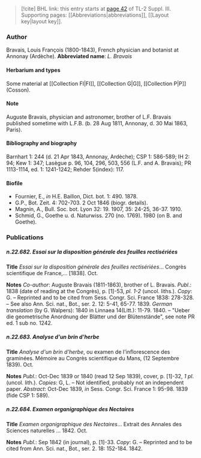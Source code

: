 > [!cite] BHL link: this entry starts at [page 42](https://www.biodiversitylibrary.org/page/33266349) of TL-2 Suppl. III.
> Supporting pages: [[Abbreviations|abbreviations]], [[Layout key|layout key]].

### Author

Bravais, Louis François (1800-1843), French physician and botanist at Annonay (Ardèche). 
**Abbreviated name**: *L. Bravais*

#### Herbarium and types

Some material at [[Collection FI|FI]], [[Collection G|G]], [[Collection P|P]] (Cosson).

#### Note

Auguste Bravais, physician and astronomer, brother of L.F. Bravais published sometime with L.F.B. (b. 28 Aug 1811, Annonay, d. 30 Mai 1863, Paris).

#### Bibliography and biography

Barnhart 1: 244 (d. 21 Apr 1843, Annonay, Ardèche); CSP 1: 586-589; IH 2: 94; Kew 1: 347; Lasègue p. 96, 104, 296, 503, 556 (L.F. and A. Bravais); PR 1113-1114, ed. 1: 1241-1242; Rehder 5(index): 117.

#### Biofile

- Fournier, E., *in* H.E. Baillon, Dict. bot. 1: 490. 1878.
- G.P., Bot. Zeit. 4: 702-703. 2 Oct 1846 (biogr. details).
- Magnin, A., Bull. Soc. bot. Lyon 32: 19. 1907, 35: 24-25, 36-37. 1910.
- Schmid, G., Goethe u. d. Naturwiss. 270 (no. 1769). 1980 (on B. and Goethe).

### Publications

##### n.22.682. Essai sur la disposition générale des feuilles rectisériées

**Title**
*Essai sur la disposition générale des feuilles rectisériées*... Congrès scientifique de France,... \[1838\]. Oct.

**Notes**
*Co-author*: Auguste Bravais (1811-1863), brother of L. Bravais.
*Publ*.: 1838 (date of reading at the Congrès), p. \[1\]-53, *pl. 1-2* (uncol. liths.). *Copy*: G. – Reprinted and to be cited from Sess. Congr. Sci. France 1838: 278-328. – See also Ann. Sci. nat., Bot., ser. 2. 12: 5-41, 65-77. 1839.
*German translation* (by G. Walpers): 1840 in Linnaea 14(Litt.): 11-79. 1840. – "Ueber die geometrische Anordnung der Blätter und der Blütenstände", see note PR ed. 1 sub no. 1242.

##### n.22.683. Analyse d'un brin d'herbe

**Title**
*Analyse d'un brin d'herbe*, ou examen de l'inflorescence des graminées. Mémoire au Congrès scientifique du Mans, (12 Septembre 1839). Oct.

**Notes**
*Publ*.: Oct-Dec 1839 or 1840 (read 12 Sep 1839), cover, p. \[1\]-32, *1 pl*. (uncol. lith.). *Copies*: G, L. – Not identified, probably not an independent paper.
*Abstract*: Oct-Dec 1839, *in* Sess. Congr. Sci. France 1: 95-98. 1839 (fide CSP 1: 589).

##### n.22.684. Examen organigraphique des Nectaires

**Title**
*Examen organigraphique des Nectaires*... Extrait des Annales des Sciences naturelles ... 1842. Oct.

**Notes**
*Publ*.: Sep 1842 (in journal), p. \[1\]-33. *Copy*: G. – Reprinted and to be cited from Ann. Sci. nat., Bot., ser. 2. 18: 152-184. 1842.

